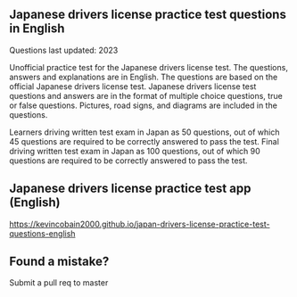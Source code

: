 ## Japanese drivers license practice test questions in English

Questions last updated: 2023

Unofficial practice test for the Japanese drivers license test. 
The questions, answers and explanations are in English.
The questions are based on the official Japanese drivers license test.
Japanese drivers license test questions and answers are in the format of multiple choice questions, true or false questions.
Pictures, road signs, and diagrams are included in the questions.

Learners driving written test exam in Japan as 50 questions, out of which 45 questions are required to be correctly answered to pass the test.
Final driving written test exam in Japan as 100 questions, out of which 90 questions are required to be correctly answered to pass the test.

## Japanese drivers license practice test app (English)

https://kevincobain2000.github.io/japan-drivers-license-practice-test-questions-english

## Found a mistake?

Submit a pull req to master